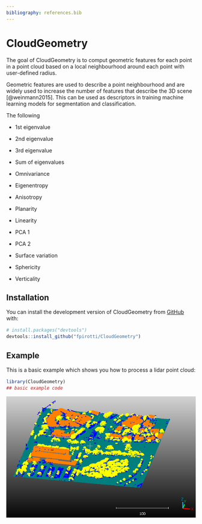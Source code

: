 ```yaml
---
bibliography: references.bib
---
```


# CloudGeometry

<!-- badges: start -->

<!-- badges: end -->

The goal of CloudGeometry is to comput geometric features for each point in a point cloud based on a local neighbourhood around each point with user-defined radius.

Geometric features are used to describe a point neighbourhood and are widely used to increase the number of features that describe the 3D scene [@weinmann2015]. This can be used as descriptors in training machine learning models for segmentation and classification.

The following

-   1st eigenvalue

-   2nd eigenvalue

-   3rd eigenvalue

-   Sum of eigenvalues

-   Omnivariance

-   Eigenentropy

-   Anisotropy

-   Planarity

-   Linearity

-   PCA 1

-   PCA 2

-   Surface variation

-   Sphericity

-   Verticality

## Installation

You can install the development version of CloudGeometry from [GitHub](https://github.com/) with:

``` r
# install.packages("devtools")
devtools::install_github("fpirotti/CloudGeometry")
```

## Example

This is a basic example which shows you how to process a lidar point cloud:

``` r
library(CloudGeometry)
## basic example code
```

![](images/clipboard-3962452338.png)
